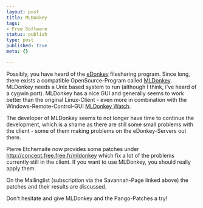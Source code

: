 ```yaml
---
layout: post
title: MLDonkey
tags:
- Free Software
status: publish
type: post
published: true
meta: {}

---
```

Possibly, you have heard of the <a href="http://www.edonkey2000.com">eDonkey</a> filesharing program. Since long, there exists a compatible OpenSource-Program called <a href="http://savannah.nongnu.org/projects/mldonkey">MLDonkey</a>. MLDonkey needs a Unix based system to run (although I think, i've heard of a cygwin port). MLDonkey has a nice GUI and generally seems to work better than the original Linux-Client - even more in combination with the Windows-Remote-Control-GUI <a href="http://run.to/mldonkeywatch">MLDonkey Watch</a>.

The developer of MLDonkey seems to not longer have time to continue the development, which is a shame as there are still some small problems with the client - some of them making problems on the eDonkey-Servers out there.

Pierre Etchemaite now provides some patches under <a href="http://concept.free.free.fr/mldonkey">http://concept.free.free.fr/mldonkey</a> which fix a lot of the problems currently still in the client. If you want to use MLDonkey, you should really apply them.

On the Mailinglist (subscription via the Savannah-Page linked above) the patches and their results are discussed.

Don't hesitate and give MLDonkey and the Pango-Patches a try!
